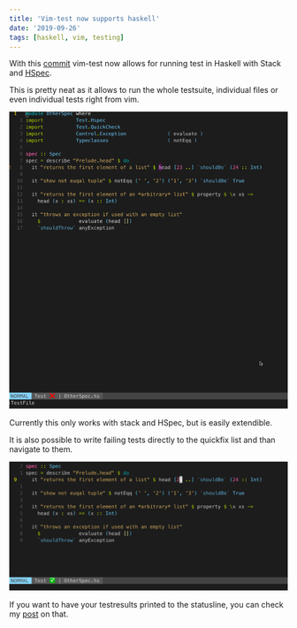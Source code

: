 ```yaml
---
title: 'Vim-test now supports haskell'
date: '2019-09-26'
tags: [haskell, vim, testing]
---
```


With this [commit](https://github.com/janko/vim-test/commit/c7886625ede1a3b35fafe4abb8df60db925416a1) vim-test now
allows for running test in Haskell with Stack and [HSpec](https://hspec.github.io/).

This is pretty neat as it allows to run the whole testsuite, individual files or even individual tests right from vim.

![tests](./vim_haskell_test.gif)

Currently this only works with stack and HSpec, but is easily extendible.

It is also possible to write failing tests directly to the quickfix list and than navigate to them.

![tests](./vim_haskell_test_quickfix.gif)

If you want to have your testresults printed to the statusline, you can check my [post](/Running_tests_with_vim-test) on that.
